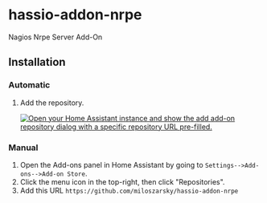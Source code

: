 # hassio-addon-nrpe

Nagios Nrpe Server Add-On

## Installation

### Automatic

1. Add the repository.

   [![Open your Home Assistant instance and show the add add-on repository dialog with a specific repository URL pre-filled.](https://my.home-assistant.io/badges/supervisor_add_addon_repository.svg)](https://my.home-assistant.io/redirect/supervisor_add_addon_repository/?repository_url=https%3A%2F%2Fgithub.com%2Fmiloszarsky%2Fhassio-addon-nrpe)

### Manual

1. Open the Add-ons panel in Home Assistant by going to `Settings-->Add-ons-->Add-on Store`.
1. Click the menu icon in the top-right, then click "Repositories".
1. Add this URL `https://github.com/miloszarsky/hassio-addon-nrpe`
